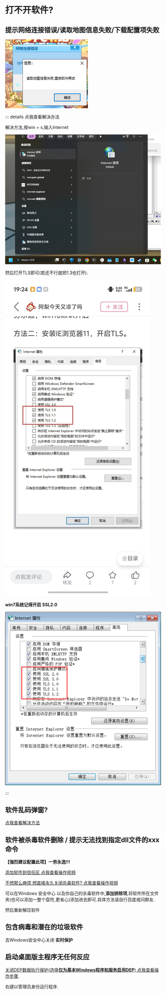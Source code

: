 # 打不开软件?

## 提示网络连接错误/读取地图信息失败/下载配置项失败

![alt text](./img/network_error.png)

::: details 点我查看解决办法

解决方法,按win + s,输入Internet

![alt text](./img/network_error_2.png)

然后打开TLS即可(若还不行就把1.3也打开).

![alt text](./img/6d822b326d1f845ebae4e757b9314465.jpg)

**win7系统记得开启 SSL2.0**

![alt text](./img/network_error_win7.png)

:::

## 软件乱码弹窗?

[点我查看解决方法](./introduce.md#乱码)

## 软件被杀毒软件删除 / 提示无法找到指定dll文件的xxx命令

**【强烈建议配置此项】一劳永逸!!!**

[添加软件到信任区 点我查看操作视频](https://www.bilibili.com/video/BV1vz4y1U7Pm)

[不想那么麻烦,想直接永久关闭杀毒软件? 点我查看操作视频](https://www.bilibili.com/video/BV15v4y1X7kw)

可以在Windows 安全中心 以及你自己的杀毒软件中,**添加排除项**,将软件所在文件夹(也可以添加一整个盘符,更省心)添加进去即可.具体方法请自行百度或问群友.

然后重新解压软件

## 包含病毒和潜在的垃圾软件

去Windows安全中心关闭 **实时保护**

## 启动桌面版主程序无任何反应

[关闭DEP数据执行保护(选择**仅为基本Windows程序和服务启用DEP**) 点我查看操作步骤](https://blog.csdn.net/qq_34920482/article/details/153631225).

右键以管理员身份运行程序.